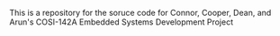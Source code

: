 This is a repository for the soruce code for Connor, Cooper, Dean, and Arun's COSI-142A Embedded Systems Development Project
